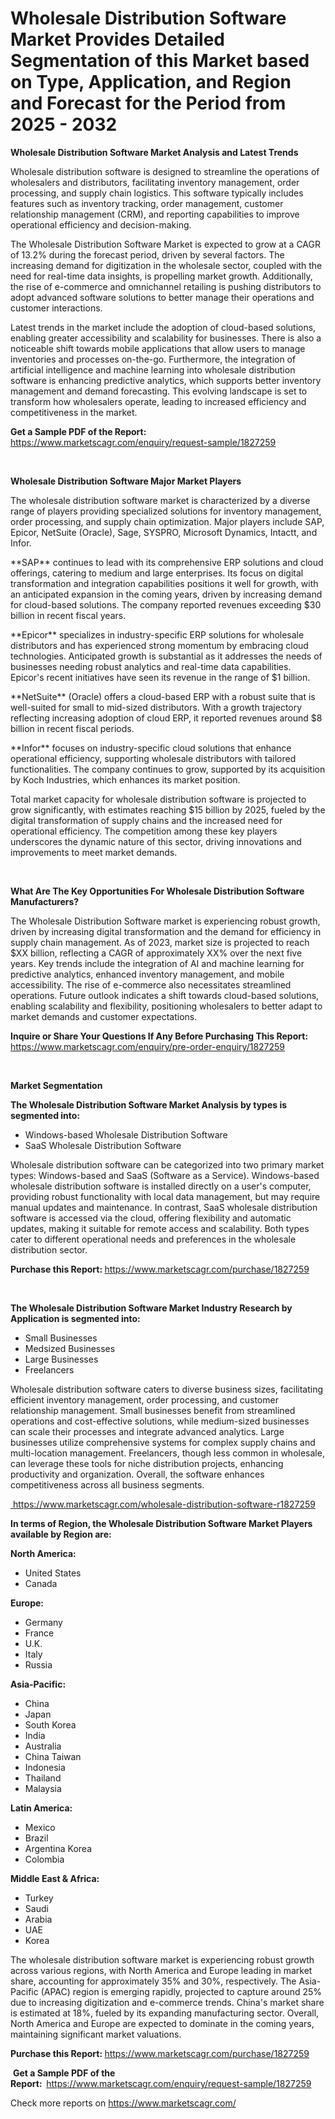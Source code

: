 <p><h1>Wholesale Distribution Software Market Provides Detailed Segmentation of this Market based on Type, Application, and Region and Forecast for the Period from 2025 - 2032</h1></p><p><strong>Wholesale Distribution Software Market Analysis and Latest Trends</strong></p>
<p><p>Wholesale distribution software is designed to streamline the operations of wholesalers and distributors, facilitating inventory management, order processing, and supply chain logistics. This software typically includes features such as inventory tracking, order management, customer relationship management (CRM), and reporting capabilities to improve operational efficiency and decision-making.</p><p>The Wholesale Distribution Software Market is expected to grow at a CAGR of 13.2% during the forecast period, driven by several factors. The increasing demand for digitization in the wholesale sector, coupled with the need for real-time data insights, is propelling market growth. Additionally, the rise of e-commerce and omnichannel retailing is pushing distributors to adopt advanced software solutions to better manage their operations and customer interactions.</p><p>Latest trends in the market include the adoption of cloud-based solutions, enabling greater accessibility and scalability for businesses. There is also a noticeable shift towards mobile applications that allow users to manage inventories and processes on-the-go. Furthermore, the integration of artificial intelligence and machine learning into wholesale distribution software is enhancing predictive analytics, which supports better inventory management and demand forecasting. This evolving landscape is set to transform how wholesalers operate, leading to increased efficiency and competitiveness in the market.</p></p>
<p><strong>Get a Sample PDF of the Report:&nbsp;</strong> <a href="https://www.marketscagr.com/enquiry/request-sample/1827259?utm_campaign=2110&utm_medium=2&utm_source=Github&utm_content=ia&utm_term=11032025&utm_id=wholesale-distribution-software">https://www.marketscagr.com/enquiry/request-sample/1827259</a></p>
<p>&nbsp;</p>
<p><strong>Wholesale Distribution Software Major Market Players</strong></p>
<p><p>The wholesale distribution software market is characterized by a diverse range of players providing specialized solutions for inventory management, order processing, and supply chain optimization. Major players include SAP, Epicor, NetSuite (Oracle), Sage, SYSPRO, Microsoft Dynamics, Intactt, and Infor. </p><p>**SAP** continues to lead with its comprehensive ERP solutions and cloud offerings, catering to medium and large enterprises. Its focus on digital transformation and integration capabilities positions it well for growth, with an anticipated expansion in the coming years, driven by increasing demand for cloud-based solutions. The company reported revenues exceeding $30 billion in recent fiscal years.</p><p>**Epicor** specializes in industry-specific ERP solutions for wholesale distributors and has experienced strong momentum by embracing cloud technologies. Anticipated growth is substantial as it addresses the needs of businesses needing robust analytics and real-time data capabilities. Epicor's recent initiatives have seen its revenue in the range of $1 billion.</p><p>**NetSuite** (Oracle) offers a cloud-based ERP with a robust suite that is well-suited for small to mid-sized distributors. With a growth trajectory reflecting increasing adoption of cloud ERP, it reported revenues around $8 billion in recent fiscal periods. </p><p>**Infor** focuses on industry-specific cloud solutions that enhance operational efficiency, supporting wholesale distributors with tailored functionalities. The company continues to grow, supported by its acquisition by Koch Industries, which enhances its market position.</p><p>Total market capacity for wholesale distribution software is projected to grow significantly, with estimates reaching $15 billion by 2025, fueled by the digital transformation of supply chains and the increased need for operational efficiency. The competition among these key players underscores the dynamic nature of this sector, driving innovations and improvements to meet market demands.</p></p>
<p>&nbsp;</p>
<p><strong>What Are The Key Opportunities For Wholesale Distribution Software Manufacturers?</strong></p>
<p><p>The Wholesale Distribution Software market is experiencing robust growth, driven by increasing digital transformation and the demand for efficiency in supply chain management. As of 2023, market size is projected to reach $XX billion, reflecting a CAGR of approximately XX% over the next five years. Key trends include the integration of AI and machine learning for predictive analytics, enhanced inventory management, and mobile accessibility. The rise of e-commerce also necessitates streamlined operations. Future outlook indicates a shift towards cloud-based solutions, enabling scalability and flexibility, positioning wholesalers to better adapt to market demands and customer expectations.</p></p>
<p><strong>Inquire or Share Your Questions If Any Before Purchasing This Report:</strong> <a href="https://www.marketscagr.com/enquiry/pre-order-enquiry/1827259?utm_campaign=2110&utm_medium=2&utm_source=Github&utm_content=ia&utm_term=11032025&utm_id=wholesale-distribution-software">https://www.marketscagr.com/enquiry/pre-order-enquiry/1827259</a></p>
<p>&nbsp;</p>
<p><strong>Market Segmentation</strong></p>
<p><strong>The Wholesale Distribution Software Market Analysis by types is segmented into:</strong></p>
<p><ul><li>Windows-based Wholesale Distribution Software</li><li>SaaS Wholesale Distribution Software</li></ul></p>
<p><p>Wholesale distribution software can be categorized into two primary market types: Windows-based and SaaS (Software as a Service). Windows-based wholesale distribution software is installed directly on a user's computer, providing robust functionality with local data management, but may require manual updates and maintenance. In contrast, SaaS wholesale distribution software is accessed via the cloud, offering flexibility and automatic updates, making it suitable for remote access and scalability. Both types cater to different operational needs and preferences in the wholesale distribution sector.</p></p>
<p><strong>Purchase this Report:&nbsp;</strong><a href="https://www.marketscagr.com/purchase/1827259?utm_campaign=2110&utm_medium=2&utm_source=Github&utm_content=ia&utm_term=11032025&utm_id=wholesale-distribution-software">https://www.marketscagr.com/purchase/1827259</a></p>
<p>&nbsp;</p>
<p><strong>The Wholesale Distribution Software Market Industry Research by Application is segmented into:</strong></p>
<p><ul><li>Small Businesses</li><li>Medsized Businesses</li><li>Large Businesses</li><li>Freelancers</li></ul></p>
<p><p>Wholesale distribution software caters to diverse business sizes, facilitating efficient inventory management, order processing, and customer relationship management. Small businesses benefit from streamlined operations and cost-effective solutions, while medium-sized businesses can scale their processes and integrate advanced analytics. Large businesses utilize comprehensive systems for complex supply chains and multi-location management. Freelancers, though less common in wholesale, can leverage these tools for niche distribution projects, enhancing productivity and organization. Overall, the software enhances competitiveness across all business segments.</p></p>
<p><a href="https://www.marketscagr.com/wholesale-distribution-software-r1827259?utm_campaign=2110&utm_medium=2&utm_source=Github&utm_content=ia&utm_term=11032025&utm_id=wholesale-distribution-software">&nbsp;https://www.marketscagr.com/wholesale-distribution-software-r1827259</a></p>
<p><strong>In terms of Region, the Wholesale Distribution Software Market Players available by Region are:</strong></p>
<p>
    <p> <strong> North America: </strong>
        <ul>
            <li>United States</li>
            <li>Canada</li>
        </ul>
        </p> 
    <p> <strong> Europe: </strong>
        <ul>
            <li>Germany</li>
            <li>France</li>
            <li>U.K.</li>
            <li>Italy</li>
            <li>Russia</li>
        </ul>
        </p> 
    <p> <strong> Asia-Pacific: </strong>
        <ul>
            <li>China</li>
            <li>Japan</li>
            <li>South Korea</li>
            <li>India</li>
            <li>Australia</li>
            <li>China Taiwan</li>
            <li>Indonesia</li>
            <li>Thailand</li>
            <li>Malaysia</li>
        </ul>
        </p> 
    <p> <strong> Latin America: </strong>
        <ul>
            <li>Mexico</li>
            <li>Brazil</li>
            <li>Argentina Korea</li>
            <li>Colombia</li>
        </ul>
        </p> 
    <p> <strong> Middle East & Africa: </strong>
        <ul>
            <li>Turkey</li>
            <li>Saudi</li>
            <li>Arabia</li>
            <li>UAE</li>
            <li>Korea</li>
        </ul>
    </p>
    </p>
<p><p>The wholesale distribution software market is experiencing robust growth across various regions, with North America and Europe leading in market share, accounting for approximately 35% and 30%, respectively. The Asia-Pacific (APAC) region is emerging rapidly, projected to capture around 25% due to increasing digitization and e-commerce trends. China's market share is estimated at 18%, fueled by its expanding manufacturing sector. Overall, North America and Europe are expected to dominate in the coming years, maintaining significant market valuations.</p></p>
<p><strong>Purchase this Report: </strong><a href="https://www.marketscagr.com/purchase/1827259?utm_campaign=2110&utm_medium=2&utm_source=Github&utm_content=ia&utm_term=11032025&utm_id=wholesale-distribution-software">https://www.marketscagr.com/purchase/1827259</a></p>
<p>&nbsp;<strong>Get a Sample PDF of the Report:&nbsp;&nbsp;</strong><a href="https://www.marketscagr.com/enquiry/request-sample/1827259?utm_campaign=2110&utm_medium=2&utm_source=Github&utm_content=ia&utm_term=11032025&utm_id=wholesale-distribution-software">https://www.marketscagr.com/enquiry/request-sample/1827259</a></p>
<p><strong></strong></p>
<p>Check more reports on <a href="https://www.marketscagr.com/?utm_campaign=2110&utm_medium=2&utm_source=Github&utm_content=ia&utm_term=11032025&utm_id=wholesale-distribution-software">https://www.marketscagr.com/</a></p>